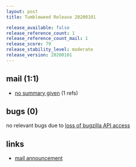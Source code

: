 ```yaml
---
layout: post
title: Tumbleweed Release 20200101

release_available: false
release_reference_count: 1
release_reference_count_mail: 1
release_score: 79
release_stability_level: moderate
release_version: 20200101
---
```


## mail (1:1)

- [no summary given](https://github.com/boombatower/tumbleweed-review/issues/10) (1 refs)

## bugs (0)

<!--more-->

no relevant bugs due to [loss of bugzilla API access](https://bugzilla.opensuse.org/show_bug.cgi?id=1157722)



## links

- [mail announcement](https://github.com/boombatower/tumbleweed-review/issues/10)

